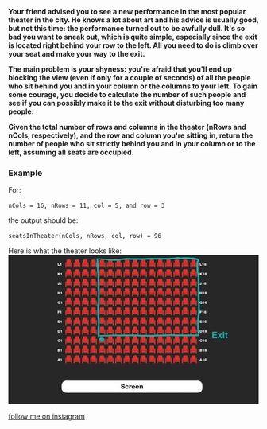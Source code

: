 **Your friend advised you to see a new performance in the most popular theater in the city. He knows a lot about art and his advice is usually good, but not this time: the performance turned out to be awfully dull. It's so bad you want to sneak out, which is quite simple, especially since the exit is located right behind your row to the left. All you need to do is climb over your seat and make your way to the exit.**

**The main problem is your shyness: you're afraid that you'll end up blocking the view (even if only for a couple of seconds) of all the people who sit behind you and in your column or the columns to your left. To gain some courage, you decide to calculate the number of such people and see if you can possibly make it to the exit without disturbing too many people.**

**Given the total number of rows and columns in the theater (nRows and nCols, respectively), and the row and column you're sitting in, return the number of people who sit strictly behind you and in your column or to the left, assuming all seats are occupied.**

### Example

For:

```
nCols = 16, nRows = 11, col = 5, and row = 3
```

the output should be:

```
seatsInTheater(nCols, nRows, col, row) = 96
```
Here is what the theater looks like:
![img.png](img.png)

[follow me on instagram](https://www.instagram.com/9_tay)